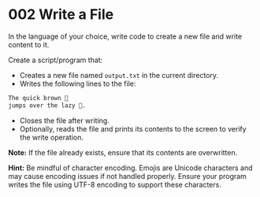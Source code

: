 # 002 Write a File

In the language of your choice, write code to create a new file and write content to it.

Create a script/program that:
- Creates a new file named `output.txt` in the current directory.
- Writes the following lines to the file:
```txt
The quick brown 🦊
jumps over the lazy 🐶.
```
- Closes the file after writing.
- Optionally, reads the file and prints its contents to the screen to verify the write operation.

**Note:** If the file already exists, ensure that its contents are overwritten.

**Hint:** Be mindful of character encoding. Emojis are Unicode characters and may cause encoding issues if not handled properly.
Ensure your program writes the file using UTF-8 encoding to support these characters.
